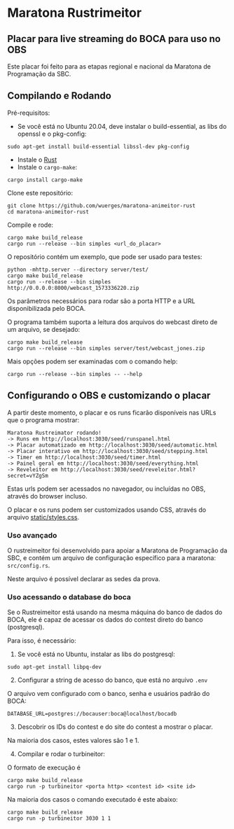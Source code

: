 #  Maratona Rustrimeitor
## Placar para live streaming do BOCA para uso no OBS

Este placar foi feito para as etapas regional e nacional da Maratona de Programação da SBC.

## Compilando e Rodando

Pré-requisitos:

- Se você está no Ubuntu 20.04, deve instalar o build-essential, as libs do openssl e o pkg-config:

```
sudo apt-get install build-essential libssl-dev pkg-config
```

- Instale o [Rust](https://www.rust-lang.org/pt-BR/tools/install)
- Instale o `cargo-make`: 

```
cargo install cargo-make
```

Clone este repositório:

```
git clone https://github.com/wuerges/maratona-animeitor-rust
cd maratona-animeitor-rust
```

Compile e rode:

```
cargo make build_release
cargo run --release --bin simples <url_do_placar>
```

O repositório contém um exemplo, que pode ser usado para testes:

```
python -mhttp.server --directory server/test/
cargo make build_release
cargo run --release --bin simples http://0.0.0.0:8000/webcast_1573336220.zip

```

Os parâmetros necessários para rodar são a porta HTTP e a URL disponibilizada pelo BOCA.

O programa também suporta a leitura dos arquivos do webcast direto de um arquivo, se desejado:

```
cargo make build_release 
cargo run --release --bin simples server/test/webcast_jones.zip
```

Mais opções podem ser examinadas com o comando help:

```
cargo run --release --bin simples -- --help
```


## Configurando o OBS e customizando o placar

A partir deste momento, o placar e os runs ficarão disponíveis nas URLs que o programa mostrar:

```
Maratona Rustreimator rodando!
-> Runs em http://localhost:3030/seed/runspanel.html
-> Placar automatizado em http://localhost:3030/seed/automatic.html
-> Placar interativo em http://localhost:3030/seed/stepping.html
-> Timer em http://localhost:3030/seed/timer.html
-> Painel geral em http://localhost:3030/seed/everything.html
-> Reveleitor em http://localhost:3030/seed/reveleitor.html?secret=vYZgSm
```

Estas urls podem ser acessados no navegador, ou incluídas no OBS, através do browser incluso.

O placar e os runs podem ser customizados usando CSS, através do arquivo [static/styles.css](static/styles.css). 





### Uso avançado

O rustreimeitor foi desenvolvido para apoiar a Maratona de Programação da SBC, 
e contém um arquivo de configuração específico para a maratona: `src/config.rs`.

Neste arquivo é possível declarar as sedes da prova.


### Uso acessando o database do boca

Se o Rustreimeitor está usando na mesma máquina do banco de dados do BOCA,
ele é capaz de acessar os dados do contest direto do banco (postgresql).

Para isso, é necessário:

1. Se você está no Ubuntu, instalar as libs do postgresql:

```
sudo apt-get install libpq-dev
```

2. Configurar a string de acesso do banco, que está no arquivo `.env`

O arquivo vem configurado com o banco, senha e usuários padrão do BOCA:

```
DATABASE_URL=postgres://bocauser:boca@localhost/bocadb
```

3. Descobrir os IDs do contest e do site do contest a mostrar o placar.

Na maioria dos casos, estes valores são 1 e 1.

4. Compilar e rodar o turbineitor:

O formato de execução é

```
cargo make build_release
cargo run -p turbineitor <porta http> <contest id> <site id>
```

Na maioria dos casos o comando executado é este abaixo:

```
cargo make build_release
cargo run -p turbineitor 3030 1 1
```
